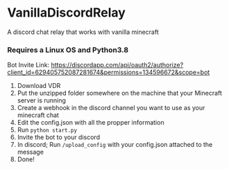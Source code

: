 # VanillaDiscordRelay
A discord chat relay that works with vanilla minecraft

### Requires a Linux OS and Python3.8

Bot Invite Link: https://discordapp.com/api/oauth2/authorize?client_id=629405752087281674&permissions=134596672&scope=bot

1. Download VDR
2. Put the unzipped folder somewhere on the machine that your Minecraft server is running
3. Create a webhook in the discord channel you want to use as your minecraft chat
4. Edit the config.json with all the propper information
5. Run `python start.py`
6. Invite the bot to your discord
7. In discord; Run `/upload_config` with your config.json attached to the message
8. Done!
